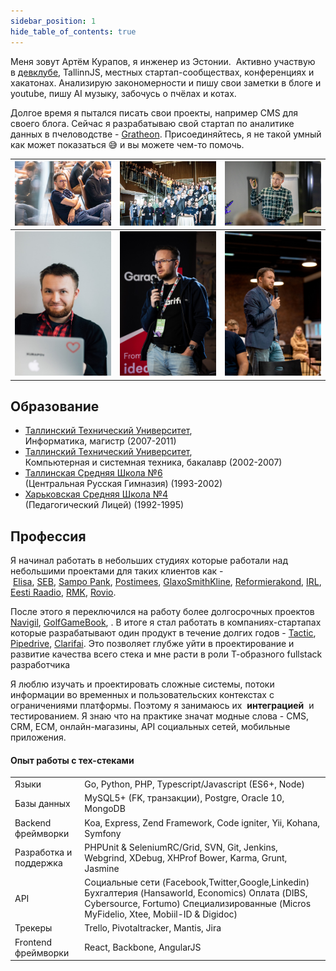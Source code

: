 ```yaml
---
sidebar_position: 1
hide_table_of_contents: true
---
```


Меня зовут Артём Курапов, я инженер из Эстонии. 
Активно участвую в [девклубе](http://devclub.eu/), TallinnJS, местных стартап-сообществах, конференциях и хакатонах.
Анализирую закономерности и пишу свои заметки в блоге и youtube, пишу AI музыку, забочусь о пчёлах и котах.

Долгое время я пытался писать свои проекты, например CMS для своего блога.
Сейчас я разрабатываю свой стартап по аналитике данных в пчеловодстве - [Gratheon](http://gratheon.com/). 
Присоединяйтесь, я не такой умный как может показаться 😅 и вы можете чем-то помочь.

| ![](img/453313974_10161913384892973_412011336903824679_n.jpg) | ![](img/463243963_8676003669109668_4353739523030546491_n.jpg) | ![](img/321807530_472159588437166_4641923530868845633_n.jpg) |
| ------------------------------------------------------------- | ------------------------------------------------------------- | ------------------------------------------------------------ |
| ![](img/IMG_3599.jpg)                                         | ![](img/399275275_750135310479095_4769808596453906481_n.jpg)  | ![](img/387850462_890757472584931_9024092767459998811_n.jpg) |

## Образование

- [Таллинский Технический Университет](http://ttu.ee/),  
    Информатика, магистр (2007-2011)
- [Таллинский Технический Университет](http://ttu.ee/),  
    Компьютерная и системная техника, бакалавр (2002-2007)
- [Таллинская Средняя Школа №6  
    ](http://www.kvg.tln.edu.ee/)(Центральная Русская Гимназия) (1993-2002)
- [Харьковская Средняя Школа №4  
    ](http://lyceum4.edu.kh.ua/)(Педагогический Лицей) (1992-1995)

## Профессия

Я начинал работать в небольших студиях которые работали над небольшими проектами для таких клиентов как - [Elisa](http://www.elisa.ee/), [SEB](http://www.seb.ee/), [Sampo Pank](http://www.sampopank.ee/), [Postimees](http://postimees.ee/), [GlaxoSmithKline](http://gsk.ee/), [Reformierakond](http://www.reform.ee/), [IRL](http://www.irl.ee/), [Eesti Raadio](http://www.err.ee/), [RMK](http://rmk.ee/), [Rovio](http://rovio.com/). 

После этого я переключился на работу более долгосрочных проектов [Navigil](https://www.navigil.com/),  [GolfGameBook](https://golfgamebook.com/), . В итоге я стал работать в компаниях-стартапах которые разрабатывают один продукт в течение долгих годов - [Tactic](https://tacticrealtime.com/), [Pipedrive](https://www.pipedrive.com/), [Clarifai](https://clarifai.com/). Это позволяет глубже уйти в проектирование и развитие качества всего стека и мне расти в роли Т-образного fullstack разработчика

Я люблю изучать и проектировать сложные системы, потоки информации во временных и пользовательских контекстах с ограничениями платформы. Поэтому я занимаюсь их  **интеграцией**  и тестированием. Я знаю что на практике значат модные слова - CMS, CRM, ECM, онлайн-магазины, API социальных сетей, мобильные приложения.

#### Опыт работы с тех-стеками

|                        |                                                                                                                                                                                             |
| ---------------------- | ------------------------------------------------------------------------------------------------------------------------------------------------------------------------------------------- |
| Языки                  | Go, Python, PHP, Typescript/Javascript (ES6+, Node)                                                                                                                                         |
| Базы данных            | MySQL5+ (FK, транзакции), Postgre, Oracle 10, MongoDB                                                                                                                                       |
| Backend фреймворки     | Koa, Express, Zend Framework, Code igniter, Yii, Kohana, Symfony                                                                                                                            |
| Разработка и поддержка | PHPUnit & SeleniumRC/Grid, SVN, Git, Jenkins, Webgrind, XDebug, XHProf Bower, Karma, Grunt, Jasmine                                                                                         |
| API                    | Социальные сети (Facebook,Twitter,Google,Linkedin) Бухгалтерия (Hansaworld, Economics) Оплата (DIBS, Cybersource, Fortumo) Специализированные (Micros MyFidelio, Xtee, Mobiil-ID & Digidoc) |
| Трекеры                | Trello, Pivotaltracker, Mantis, Jira                                                                                                                                                        |
| Frontend фреймворки    | React, Backbone, AngularJS                                                                                                                                                                  |
